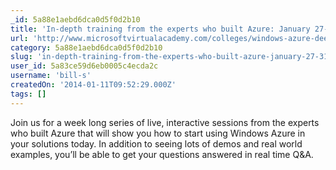 ```yaml
---
_id: 5a88e1aebd6dca0d5f0d2b10
title: 'In-depth training from the experts who built Azure: January 27-31'
url: 'http://www.microsoftvirtualacademy.com/colleges/windows-azure-deep-dive'
category: 5a88e1aebd6dca0d5f0d2b10
slug: 'in-depth-training-from-the-experts-who-built-azure-january-27-31'
user_id: 5a83ce59d6eb0005c4ecda2c
username: 'bill-s'
createdOn: '2014-01-11T09:52:29.000Z'
tags: []
---
```


Join us for a week long series of live, interactive sessions from the experts who built Azure that will show you how to start using Windows Azure in your solutions today. In addition to seeing lots of demos and real world examples, you’ll be able to get your questions answered in real time Q&A.
